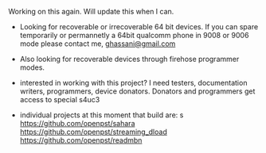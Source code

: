 Working on this again. Will update this when I can.

- Looking for recoverable or irrecoverable 64 bit devices. If you can spare temporarily or permannetly a 64bit qualcomm phone in 9008 or 9006 mode please contact me, ghassani@gmail.com 

- Also looking for recoverable devices through firehose programmer modes.

- interested in working with this project? I need testers, documentation writers, programmers, device donators. Donators and programmers get access to special s4uc3

- individual projects at this moment that build are: s
	https://github.com/openpst/sahara
	https://github.com/openpst/streaming_dload
	https://github.com/openpst/readmbn 